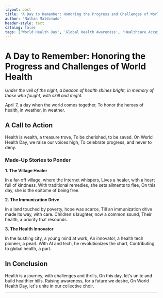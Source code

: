 ```yaml
---
layout: post
title: "A Day to Remember: Honoring the Progress and Challenges of World Health"
author: "Nathan Maldonado"
header-style: text
catalog: false
tags: ['World Health Day', 'Global Health Awareness', 'Healthcare Access', 'Medical Innovations', 'Healthcare Heroes', 'Health Tech', 'Immunization Drive', 'Traditional Remedies', 'Healthcare Journey']
---
```


# A Day to Remember: Honoring the Progress and Challenges of World Health

_Under the veil of the night, a beacon of health shines bright, 
In memory of those who fought, with skill and might._

April 7, a day when the world comes together, 
To honor the heroes of health, in weather, in weather. 

## A Call to Action

Health is wealth, a treasure trove, 
To be cherished, to be saved. 
On World Health Day, we raise our voices high, 
To celebrate progress, and never to deny.

### Made-Up Stories to Ponder

**1. The Village Healer**

In a far-off village, where the Internet whispers, 
Lives a healer, with a heart full of kindness. 
With traditional remedies, she sets ailments to flee, 
On this day, she is the epitome of being free.

**2. The Immunization Drive**

In a land touched by poverty, hope was scarce, 
Till an immunization drive made its way, with care. 
Children's laughter, now a common sound, 
Their health, a priority that resounds.

**3. The Health Innovator**

In the bustling city, a young mind at work, 
An innovator, a health tech pioneer, a pearl. 
With AI and tech, he revolutionizes the chart, 
Contributing to global health, a part.

## In Conclusion

Health is a journey, with challenges and thrills, 
On this day, let's unite and build healthier hills.
Raising awareness, for a future we desire, 
On World Health Day, let's unite in our collective choir.

---